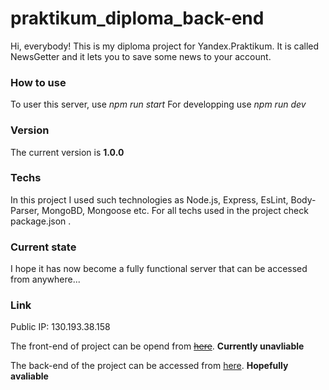 # praktikum_diploma_back-end
Hi, everybody! This is my diploma project for Yandex.Praktikum. It is called NewsGetter and it lets you to save some news to your account. 

### How to use
To user this server, use _npm run start_
For developping use _npm run dev_

### Version 
The current version is __1.0.0__

### Techs
In this project I used such technologies as Node.js, Express, EsLint, Body-Parser, MongoBD, Mongoose etc. For all techs used in the project check package.json .

### Current state
I hope it has now become a fully functional server that can be accessed from anywhere...

### Link 
Public IP: 130.193.38.158

The front-end of project can be opend from ~~[here](https://mesto4.fun "mesto4.fun")~~. __Currently unavliable__

The back-end of the project can be accessed from [here](https://api.mesto4.fun "api.mesto4.fun"). __Hopefully avaliable__

